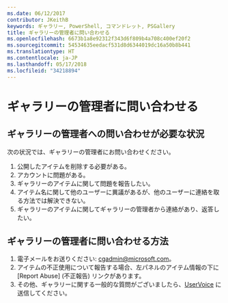 ```yaml
---
ms.date: 06/12/2017
contributor: JKeithB
keywords: ギャラリー, PowerShell, コマンドレット, PSGallery
title: ギャラリーの管理者に問い合わせる
ms.openlocfilehash: 6673b1a8e92312f343d6f809b4a708c400ef20f2
ms.sourcegitcommit: 54534635eedacf531d8d6344019dc16a50b8b441
ms.translationtype: HT
ms.contentlocale: ja-JP
ms.lasthandoff: 05/17/2018
ms.locfileid: "34218894"
---
```

# <a name="contact-gallery-administrators"></a>ギャラリーの管理者に問い合わせる

## <a name="when-to-contact-gallery-administrators"></a>ギャラリーの管理者への問い合わせが必要な状況

次の状況では、ギャラリーの管理者にお問い合わせください。

1. 公開したアイテムを削除する必要がある。
2. アカウントに問題がある。
3. ギャラリーのアイテムに関して問題を報告したい。
4. アイテム名に関して他のユーザーに異議があるが、他のユーザーに連絡を取る方法では解決できない。
5. ギャラリーのアイテムに関してギャラリーの管理者から連絡があり、返答したい。

## <a name="how-to-contact-gallery-administrators"></a>ギャラリーの管理者に問い合わせる方法

1. 電子メールをお送りください: cgadmin@microsoft.com。
2. アイテムの不正使用について報告する場合、左パネルのアイテム情報の下に [Report Abuse] \(不正報告) リンクがあります。
3. その他、ギャラリーに関する一般的な質問がございましたら、[UserVoice](http://windowsserver.uservoice.com/forums/301869-powershell) に送信してください。